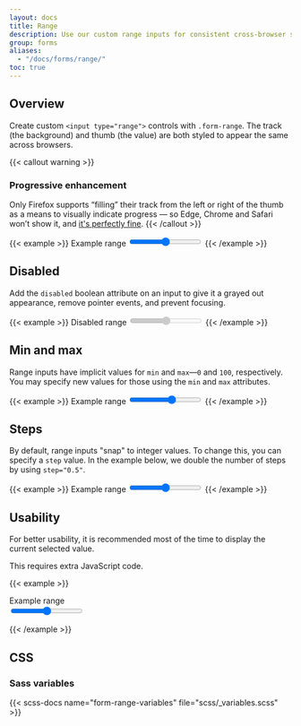 ```yaml
---
layout: docs
title: Range
description: Use our custom range inputs for consistent cross-browser styling and built-in customization.
group: forms
aliases:
  - "/docs/forms/range/"
toc: true
---
```


## Overview

Create custom `<input type="range">` controls with `.form-range`. The track (the background) and thumb (the value) are both styled to appear the same across browsers.

{{< callout warning >}}
### Progressive enhancement

Only Firefox supports “filling” their track from the left or right of the thumb as a means to visually indicate progress — so Edge, Chrome and Safari won’t show it, and [it's perfectly fine](https://alistapart.com/article/understandingprogressiveenhancement/).
{{< /callout >}}

{{< example >}}
<label for="customRange1" class="form-label">Example range</label>
<input type="range" class="form-range" id="customRange1">
{{< /example >}}

## Disabled

Add the `disabled` boolean attribute on an input to give it a grayed out appearance, remove pointer events, and prevent focusing.

{{< example >}}
<label for="disabledRange" class="form-label is-disabled">Disabled range</label>
<input type="range" class="form-range" id="disabledRange" disabled>
{{< /example >}}

## Min and max

Range inputs have implicit values for `min` and `max`—`0` and `100`, respectively. You may specify new values for those using the `min` and `max` attributes.

{{< example >}}
<label for="customRange2" class="form-label">Example range</label>
<input type="range" class="form-range" min="0" max="5" id="customRange2">
{{< /example >}}

## Steps

By default, range inputs "snap" to integer values. To change this, you can specify a `step` value. In the example below, we double the number of steps by using `step="0.5"`.

{{< example >}}
<label for="customRange3" class="form-label">Example range</label>
<input type="range" class="form-range" min="0" max="5" step="0.5" id="customRange3">
{{< /example >}}

## Usability

For better usability, it is recommended most of the time to display the current selected value.

This requires extra JavaScript code.

{{< example >}}
<div class="d-flex w-100 justify-content-between">
  <label for="customRange4" class="form-label">Example range</label>
  <output for="customRange4" class="fw-bold" aria-hidden="true"></output>
</div>
<input type="range" class="form-range" min="0" max="100" step="1" id="customRange4">

<script>
  // Please note that this script is only an example, please adapt it to your needs

  function updateLabelValue() {
    document.querySelector(`output[for="${this.id}"]`).innerHTML = this.value;
  }

  window.addEventListener('load', function () {
    Array.from(document.getElementsByClassName('form-range')).forEach(function (el) {
      if (document.querySelector(`output[for="${el.id}"]`)) {
        el.addEventListener('input', updateLabelValue)
        updateLabelValue.call(el)
      }
    })
  })
</script>
{{< /example >}}

## CSS

### Sass variables

{{< scss-docs name="form-range-variables" file="scss/_variables.scss" >}}
